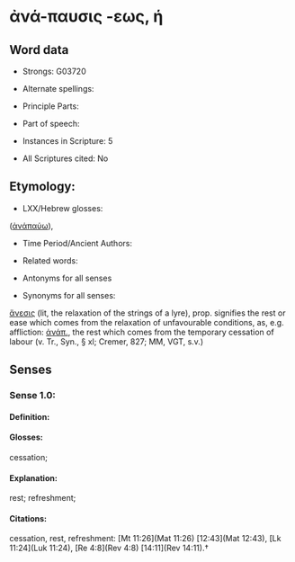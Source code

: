 # ἀνά-παυσις -εως, ή

<!-- Status: S2=NeedsEdits -->
<!-- Lexica used for edits:   -->

## Word data

* Strongs: G03720

* Alternate spellings:



* Principle Parts: 


* Part of speech: 


* Instances in Scripture: 5

* All Scriptures cited: No

## Etymology: 


* LXX/Hebrew glosses: 

([ἀνάπαύω]()),

* Time Period/Ancient Authors: 


* Related words: 

* Antonyms for all senses

* Synonyms for all senses: 

 [ἄνεσις](../G04250/01.md) (lit, the relaxation of the strings of a lyre), prop. signifies the rest or ease which comes from the relaxation of unfavourable conditions, as, e.g. affliction: [ἀνάπ.](), the rest which comes from the temporary cessation of labour (v. Tr., Syn., § xl; Cremer, 827; MM, VGT, s.v.)

## Senses 


### Sense  1.0: 

#### Definition: 

#### Glosses: 

cessation; 

#### Explanation: 

rest; 
refreshment; 

#### Citations: 

cessation, rest, refreshment: [Mt 11:26](Mat 11:26) [12:43](Mat 12:43), [Lk 11:24](Luk 11:24), [Re 4:8](Rev 4:8) [14:11](Rev 14:11).†
